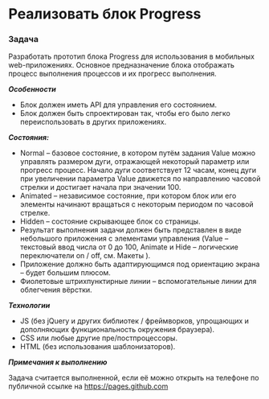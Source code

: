 # Реализовать блок Progress 
### **Задача** 
Разработать прототип блока Progress для использования в мобильных web-приложениях. 
Основное предназначение блока отображать процесс выполнения процессов и их прогресс
выполнения. 

***Особенности*** 
-  Блок должен иметь API для управления его состоянием.
-  Блок должен быть спроектирован так, чтобы его было легко переиспользовать в других приложениях.

***Состояния:***
-  Normal – базовое состояние, в котором путём задания Value можно управлять размером дуги, отражающей некоторый параметр или прогресс процесс. Начало дуги соответствует 12 часам, конец дуги при увеличении параметра Value движется по направлению часовой стрелки и достигает начала при значении 100.
- Animated – независимое состояние, при котором блок или его элементы начинают вращаться с некоторым периодом по часовой стрелке.
- Hidden – состояние скрывающее блок со страницы.
- Результат выполнения задачи должен быть представлен в виде небольшого приложения с элементами управления (Value – текстовый ввод числа от 0 до 100, Animate и Hide – логические переключатели on / off, см. Макеты ).
- Приложение должно быть адаптирующимся под ориентацию экрана – будет большим плюсом.
- Фиолетовые штрихпунктирные линии – вспомогательные линии для облегчения вёрстки. 

***Технологии*** 
- JS (без jQuery и других библиотек / фреймворков, упрощающих и дополняющих функциональность окружения браузера).
- CSS или любые другие пре/постпроцессоры.
- HTML (без использования шаблонизаторов). 

***Примечания к выполнению*** 

Задача считается выполненной, если её можно открыть на телефоне по публичной ссылке на
https://pages.github.com
